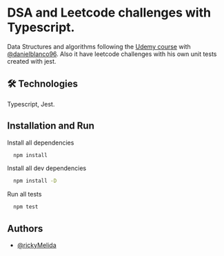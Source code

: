# DSA and Leetcode challenges with Typescript.

Data Structures and algorithms following the [Udemy course](https://www.udemy.com/course/algoritmos-estructuras-de-datos-y-entrevistas-programacion/?kw=estructuras+de+datos+y+algo&src=sac&couponCode=ST10MT8624) with [@danielblanco96](https://github.com/danielblanco96). Also it have leetcode challenges with his own unit tests created with jest. 



## 🛠 Technologies
Typescript, Jest.


## Installation and Run

Install all dependencies

```bash
  npm install
```

Install all dev dependencies

```bash
  npm install -D
```

Run all tests

```bash
  npm test 
```    
## Authors

- [@rickyMelida](https://www.github.com/rickyMelida)

